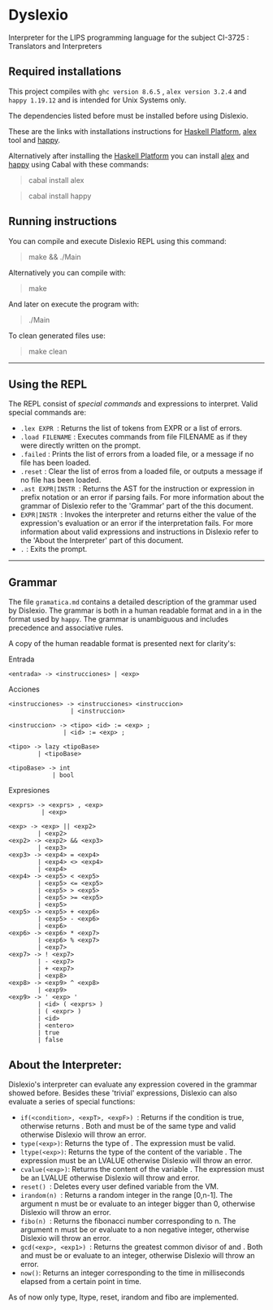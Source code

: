 # Dyslexio

Interpreter for the LIPS programming language for the subject CI-3725 : Translators and Interpreters

## Required installations

This project compiles with ```ghc version 8.6.5``` , ```alex version 3.2.4``` and ```happy 1.19.12``` and is intended for Unix Systems only.

The dependencies listed before must be installed before using Dislexio.

These are the links with installations instructions for [Haskell Platform](https://www.haskell.org/downloads/), [alex](https://www.haskell.org/alex/) tool and [happy](https://www.haskell.org/happy/).

Alternatively after installing the [Haskell Platform](https://www.haskell.org/downloads/) you can install [alex](https://www.haskell.org/alex/) and [happy](https://www.haskell.org/happy/) using Cabal with these commands:
> cabal install alex

> cabal install happy

## Running instructions

You can compile and execute Dislexio REPL using this command:
> make && ./Main

Alternatively you can compile with:
> make

And later on execute the program with:
> ./Main

To clean generated files use:
> make clean

---
## Using the REPL

The REPL consist of *special commands* and expressions to interpret. Valid special commands are: 

* ```.lex EXPR ```: Returns the list of tokens from EXPR or a list of errors.
* ```.load FILENAME``` : Executes commands from file FILENAME as if they were directly written on the prompt.
* ```.failed``` : Prints the list of errors from a loaded file, or a message if no file has been loaded.
* ```.reset``` : Clear the list of erros from a loaded file, or outputs a message if no file has been loaded.
* ```.ast EXPR|INSTR ```: Returns the AST for the instruction or expression in prefix notation or an error if parsing fails. For more information about the grammar of Dislexio refer to the 'Grammar' part of the this document.
* ```EXPR|INSTR ```: Invokes the interpreter and returns either the value of the expression's evaluation or an error if the interpretation fails. For more information about valid expressions and instructions in Dislexio refer to the 'About the Interpreter' part of this document.
* ```.``` : Exits the prompt.

---

## Grammar

The file ```gramatica.md``` contains a detailed description of the grammar used by Dislexio. The grammar is both in a human readable format and in a in the format used by ```happy```. The grammar is unambiguous and includes precedence and associative rules. 

A copy of the human readable format is presented next for clarity's:

Entrada

    <entrada> -> <instrucciones> | <exp>

Acciones

    <instrucciones> -> <instrucciones> <instruccion>
                     | <instruccion> 

    <instruccion> -> <tipo> <id> := <exp> ;
                   | <id> := <exp> ;

    <tipo> -> lazy <tipoBase>
            | <tipoBase>

    <tipoBase> -> int
                | bool

Expresiones

    <exprs> -> <exprs> , <exp>
             | <exp>

    <exp> -> <exp> || <exp2>
            | <exp2>
    <exp2> -> <exp2> && <exp3>
            | <exp3>
    <exp3> -> <exp4> = <exp4>
            | <exp4> <> <exp4>
            | <exp4>
    <exp4> -> <exp5> < <exp5>
            | <exp5> <= <exp5>
            | <exp5> > <exp5>
            | <exp5> >= <exp5>
            | <exp5>
    <exp5> -> <exp5> + <exp6>
            | <exp5> - <exp6>
            | <exp6>
    <exp6> -> <exp6> * <exp7>
            | <exp6> % <exp7>
            | <exp7>
    <exp7> -> ! <exp7>
            | - <exp7>
            | + <exp7>
            | <exp8>
    <exp8> -> <exp9> ^ <exp8>
            | <exp9>
    <exp9> -> ' <exp> '
            | <id> ( <exprs> ) 
            | ( <expr> ) 
            | <id>
            | <entero>
            | true 
            | false
            
##  About the Interpreter:
Dislexio's interpreter can evaluate any expression covered in the grammar showed before. Besides these 'trivial' expressions, Dislexio can also evaluate a series of special functions:
* ```if(<condition>, <expT>, <expF>) ```: Returns <expT> if the condition is true, otherwise returns <expF>. Both <expT> and <expF> must be of the same type and valid otherwise Dislexio will throw an error.
* ```type(<exp>)```: Returns the type of <exp>. The expression must be valid.
* ```ltype(<exp>)```: Returns the type of the content of the variable <exp>. The expression <exp> must be an LVALUE otherwise Dislexio will throw an error.
* ```cvalue(<exp>)```: Returns the content of the variable <exp>. The expression <exp> must be an LVALUE otherwise Dislexio will throw and error.
* ```reset() ```: Deletes every user defined variable from the VM. 
* ```irandom(n) ```: Returns a random integer in the range [0,n-1]. The argument n must be or evaluate to an integer bigger than 0, otherwise Dislexio will throw an error.
* ```fibo(n) ```: Returns the fibonacci number corresponding to n. The argument n must be or evaluate to a non negative integer, otherwise Dislexio will throw an error.
* ```gcd(<exp>, <exp1>) ```: Returns the greatest common divisor of <exp> and <exp1>. Both <exp> and <exp1> must be or evaluate to an integer, otherwise Dislexio will throw an error.
* ```now()```: Returns an integer corresponding to the time in milliseconds elapsed from a certain point in time.

 As of now only type, ltype, reset, irandom and fibo are implemented.
